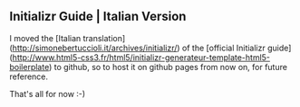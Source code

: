 ## Initializr Guide | Italian Version
I moved the [Italian translation] (http://simonebertuccioli.it/archives/initializr/) of the [official Initializr guide] (http://www.html5-css3.fr/html5/initializr-generateur-template-html5-boilerplate) to github, so to host it on github pages from now on, for future reference.

That's all for now :-)
